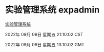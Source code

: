 # 实验管理系统 expadmin
[实验管理系统](http://27.19.32.34:56808/expadmin-782313d2-e1b1-4ea7-932e-3a55e6a1a4d0/)

2022年 09月 09日 星期五 21:10:02 CST

2022年 09月 09日 星期五 13:10:02 GMT
